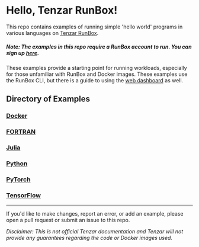 # Hello, Tenzar RunBox!

This repo contains examples of running simple 'hello world' programs in various languages on [Tenzar RunBox](https://www.tenzar.com/runbox/).

##### Note: The examples in this repo require a RunBox account to run. You can sign up [here](https://run.tenzar.com/signup).

These examples provide a starting point for running workloads, especially for those unfamiliar with RunBox and Docker images. These examples use the RunBox CLI, but there is a guide to using the [web dashboard](dashboard.md) as well.

## Directory of Examples

### [Docker](/Docker)

### [FORTRAN](Fortran)

### [Julia](/Julia)

### [Python](/Python)

### [PyTorch](/PyTorch)

### [TensorFlow](/TensorFlow)

---

If you'd like to make changes, report an error, or add an example, please open a pull request or submit an issue to this repo.

_Disclaimer: This is not official Tenzar documentation and Tenzar will not provide any guarantees regarding the code or Docker images used._
